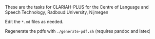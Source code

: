 These are the tasks for CLARIAH-PLUS for the Centre of Language and Speech Technology, Radboud University, Nijmegen

Edit the ``*.md`` files as needed.

Regenerate the pdfs with ``./generate-pdf.sh`` (requires pandoc and latex)
